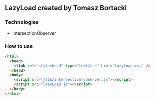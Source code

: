 ## LazyLoad created by Tomasz Bortacki

### Technologies

- IntersectionObserver

### How to use

```html
<html>
  <head>
    <link rel="stylesheed" type="text/css" href="lazyload.css" />
  </head>
  <body>
    <script src="/lib/intersection-observer.js"></script>
    <script src="lazyLoad.js"></script>
  </body>
</html>
```
